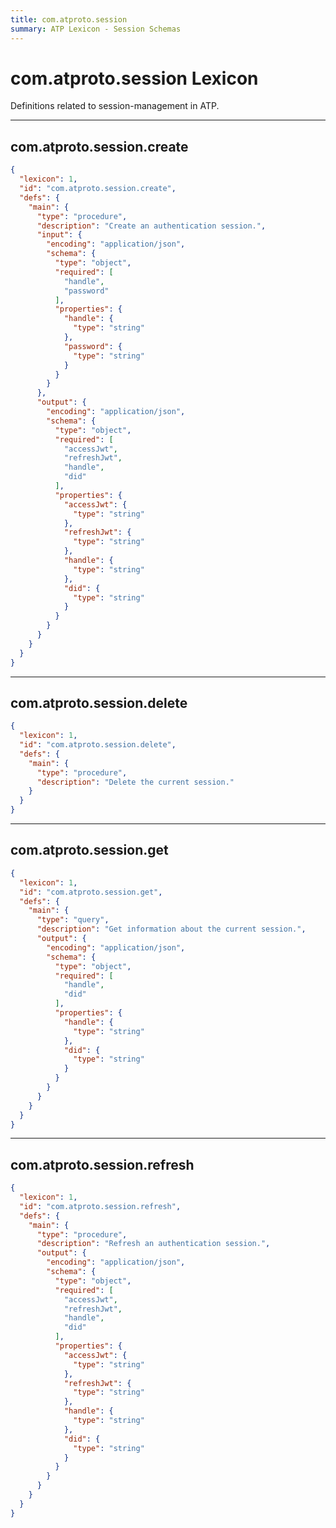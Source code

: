 ```yaml
---
title: com.atproto.session
summary: ATP Lexicon - Session Schemas
---
```


# com.atproto.session Lexicon

Definitions related to session-management in ATP.

<!-- START lex generated content. Please keep comment here to allow auto update -->
<!-- DON'T EDIT THIS SECTION! INSTEAD RE-RUN lex TO UPDATE -->
---

## com.atproto.session.create

```json
{
  "lexicon": 1,
  "id": "com.atproto.session.create",
  "defs": {
    "main": {
      "type": "procedure",
      "description": "Create an authentication session.",
      "input": {
        "encoding": "application/json",
        "schema": {
          "type": "object",
          "required": [
            "handle",
            "password"
          ],
          "properties": {
            "handle": {
              "type": "string"
            },
            "password": {
              "type": "string"
            }
          }
        }
      },
      "output": {
        "encoding": "application/json",
        "schema": {
          "type": "object",
          "required": [
            "accessJwt",
            "refreshJwt",
            "handle",
            "did"
          ],
          "properties": {
            "accessJwt": {
              "type": "string"
            },
            "refreshJwt": {
              "type": "string"
            },
            "handle": {
              "type": "string"
            },
            "did": {
              "type": "string"
            }
          }
        }
      }
    }
  }
}
```
---

## com.atproto.session.delete

```json
{
  "lexicon": 1,
  "id": "com.atproto.session.delete",
  "defs": {
    "main": {
      "type": "procedure",
      "description": "Delete the current session."
    }
  }
}
```
---

## com.atproto.session.get

```json
{
  "lexicon": 1,
  "id": "com.atproto.session.get",
  "defs": {
    "main": {
      "type": "query",
      "description": "Get information about the current session.",
      "output": {
        "encoding": "application/json",
        "schema": {
          "type": "object",
          "required": [
            "handle",
            "did"
          ],
          "properties": {
            "handle": {
              "type": "string"
            },
            "did": {
              "type": "string"
            }
          }
        }
      }
    }
  }
}
```
---

## com.atproto.session.refresh

```json
{
  "lexicon": 1,
  "id": "com.atproto.session.refresh",
  "defs": {
    "main": {
      "type": "procedure",
      "description": "Refresh an authentication session.",
      "output": {
        "encoding": "application/json",
        "schema": {
          "type": "object",
          "required": [
            "accessJwt",
            "refreshJwt",
            "handle",
            "did"
          ],
          "properties": {
            "accessJwt": {
              "type": "string"
            },
            "refreshJwt": {
              "type": "string"
            },
            "handle": {
              "type": "string"
            },
            "did": {
              "type": "string"
            }
          }
        }
      }
    }
  }
}
```
<!-- END lex generated TOC please keep comment here to allow auto update -->